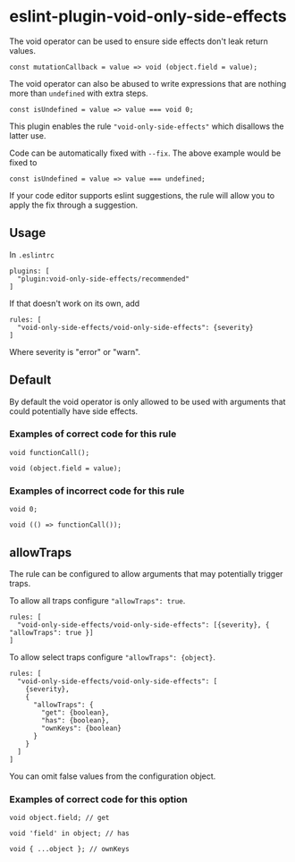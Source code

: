 # eslint-plugin-void-only-side-effects

The void operator can be used to ensure side effects don't leak return values.

```
const mutationCallback = value => void (object.field = value);
```

The void operator can also be abused to write expressions that are nothing more than `undefined` with extra steps.

```
const isUndefined = value => value === void 0;
```

This plugin enables the rule `"void-only-side-effects"` which disallows the latter use.

Code can be automatically fixed with `--fix`. The above example would be fixed to

```
const isUndefined = value => value === undefined;
```

If your code editor supports eslint suggestions, the rule will allow you to apply the fix through a suggestion.

## Usage

In `.eslintrc`

```
plugins: [
  "plugin:void-only-side-effects/recommended"
]
```

If that doesn't work on its own, add

```
rules: [
  "void-only-side-effects/void-only-side-effects": {severity}
]
```

Where severity is "error" or "warn".

## Default

By default the void operator is only allowed to be used with arguments that could potentially have side effects.

### Examples of correct code for this rule

```
void functionCall();

void (object.field = value);
```

### Examples of incorrect code for this rule

```
void 0;

void (() => functionCall());
```

## allowTraps

The rule can be configured to allow arguments that may potentially trigger traps.

To allow all traps configure `"allowTraps": true`.

```
rules: [
  "void-only-side-effects/void-only-side-effects": [{severity}, { "allowTraps": true }]
]
```

To allow select traps configure `"allowTraps": {object}`.

```
rules: [
  "void-only-side-effects/void-only-side-effects": [
    {severity},
    {
      "allowTraps": {
        "get": {boolean},
        "has": {boolean},
        "ownKeys": {boolean}
      }
    }
  ]
]
```

You can omit false values from the configuration object.

### Examples of correct code for this option

```
void object.field; // get

void 'field' in object; // has

void { ...object }; // ownKeys
```
